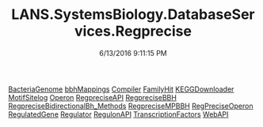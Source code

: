 ﻿---
title: LANS.SystemsBiology.DatabaseServices.Regprecise
date: 6/13/2016 9:11:15 PM
---

[BacteriaGenome](T-LANS.SystemsBiology.DatabaseServices.Regprecise.BacteriaGenome.html)
[bbhMappings](T-LANS.SystemsBiology.DatabaseServices.Regprecise.bbhMappings.html)
[Compiler](T-LANS.SystemsBiology.DatabaseServices.Regprecise.Compiler.html)
[FamilyHit](T-LANS.SystemsBiology.DatabaseServices.Regprecise.FamilyHit.html)
[KEGGDownloader](T-LANS.SystemsBiology.DatabaseServices.Regprecise.KEGGDownloader.html)
[MotifSitelog](T-LANS.SystemsBiology.DatabaseServices.Regprecise.MotifSitelog.html)
[Operon](T-LANS.SystemsBiology.DatabaseServices.Regprecise.Operon.html)
[RegpreciseAPI](T-LANS.SystemsBiology.DatabaseServices.Regprecise.RegpreciseAPI.html)
[RegpreciseBBH](T-LANS.SystemsBiology.DatabaseServices.Regprecise.RegpreciseBBH.html)
[RegpreciseBidirectionalBh_Methods](T-LANS.SystemsBiology.DatabaseServices.Regprecise.RegpreciseBidirectionalBh_Methods.html)
[RegpreciseMPBBH](T-LANS.SystemsBiology.DatabaseServices.Regprecise.RegpreciseMPBBH.html)
[RegPreciseOperon](T-LANS.SystemsBiology.DatabaseServices.Regprecise.RegPreciseOperon.html)
[RegulatedGene](T-LANS.SystemsBiology.DatabaseServices.Regprecise.RegulatedGene.html)
[Regulator](T-LANS.SystemsBiology.DatabaseServices.Regprecise.Regulator.html)
[RegulonAPI](T-LANS.SystemsBiology.DatabaseServices.Regprecise.RegulonAPI.html)
[TranscriptionFactors](T-LANS.SystemsBiology.DatabaseServices.Regprecise.TranscriptionFactors.html)
[WebAPI](T-LANS.SystemsBiology.DatabaseServices.Regprecise.WebAPI.html)
